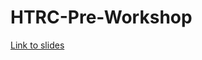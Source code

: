 # HTRC-Pre-Workshop

[Link to slides](https://docs.google.com/presentation/d/19HFM1DBStHPwC9owhuijV6beV-owK-OVnQuwqp1XLGA/edit?usp=sharing)